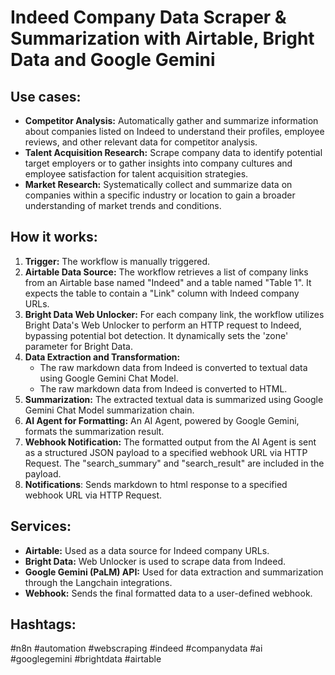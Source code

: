 # Indeed Company Data Scraper & Summarization with Airtable, Bright Data and Google Gemini

## Use cases:

- **Competitor Analysis:** Automatically gather and summarize information about companies listed on Indeed to understand their profiles, employee reviews, and other relevant data for competitor analysis.
- **Talent Acquisition Research:** Scrape company data to identify potential target employers or to gather insights into company cultures and employee satisfaction for talent acquisition strategies.
- **Market Research:** Systematically collect and summarize data on companies within a specific industry or location to gain a broader understanding of market trends and conditions.

## How it works:

1.  **Trigger:** The workflow is manually triggered.
2.  **Airtable Data Source:** The workflow retrieves a list of company links from an Airtable base named "Indeed" and a table named "Table 1".  It expects the table to contain a "Link" column with Indeed company URLs.
3.  **Bright Data Web Unlocker:**  For each company link, the workflow utilizes Bright Data's Web Unlocker to perform an HTTP request to Indeed, bypassing potential bot detection. It dynamically sets the 'zone' parameter for Bright Data.
4.  **Data Extraction and Transformation:**
    *   The raw markdown data from Indeed is converted to textual data using Google Gemini Chat Model.
    *   The raw markdown data from Indeed is converted to HTML.
5.  **Summarization:** The extracted textual data is summarized using Google Gemini Chat Model summarization chain.
6.  **AI Agent for Formatting:** An AI Agent, powered by Google Gemini, formats the summarization result.
7.  **Webhook Notification:**  The formatted output from the AI Agent is sent as a structured JSON payload to a specified webhook URL via HTTP Request.  The "search\_summary" and "search\_result" are included in the payload.
8.  **Notifications**:  Sends markdown to html response to a specified webhook URL via HTTP Request.

## Services:

-   **Airtable:** Used as a data source for Indeed company URLs.
-   **Bright Data:** Web Unlocker is used to scrape data from Indeed.
-   **Google Gemini (PaLM) API:** Used for data extraction and summarization through the Langchain integrations.
-   **Webhook:** Sends the final formatted data to a user-defined webhook.

## Hashtags:

#n8n #automation #webscraping #indeed #companydata #ai #googlegemini #brightdata #airtable
